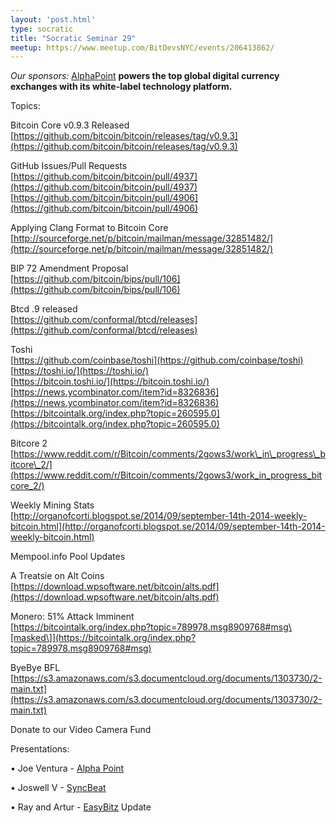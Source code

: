 ```yaml
---
layout: 'post.html'
type: socratic
title: "Socratic Seminar 29"
meetup: https://www.meetup.com/BitDevsNYC/events/206413862/
---
```


_Our sponsors:_ [AlphaPoint](http://alphapoint.com) **powers the top global digital currency exchanges with its white-label technology platform.**

Topics:

Bitcoin Core v0.9.3 Released  
[](https://github.com/bitcoin/bitcoin/releases/tag/v0.9.3)[https://github.com/bitcoin/bitcoin/releases/tag/v0.9.3](https://github.com/bitcoin/bitcoin/releases/tag/v0.9.3)

GitHub Issues/Pull Requests  
[](https://github.com/bitcoin/bitcoin/pull/4937)[https://github.com/bitcoin/bitcoin/pull/4937](https://github.com/bitcoin/bitcoin/pull/4937)  
[](https://github.com/bitcoin/bitcoin/pull/4906)[https://github.com/bitcoin/bitcoin/pull/4906](https://github.com/bitcoin/bitcoin/pull/4906)

Applying Clang Format to Bitcoin Core  
[](http://sourceforge.net/p/bitcoin/mailman/message/32851482/)[http://sourceforge.net/p/bitcoin/mailman/message/32851482/](http://sourceforge.net/p/bitcoin/mailman/message/32851482/)

BIP 72 Amendment Proposal  
[](https://github.com/bitcoin/bips/pull/106)[https://github.com/bitcoin/bips/pull/106](https://github.com/bitcoin/bips/pull/106)

Btcd .9 released  
[](https://github.com/conformal/btcd/releases)[https://github.com/conformal/btcd/releases](https://github.com/conformal/btcd/releases)

Toshi  
[](https://github.com/coinbase/toshi)[https://github.com/coinbase/toshi](https://github.com/coinbase/toshi)  
[](https://toshi.io/)[https://toshi.io/](https://toshi.io/)  
[](https://bitcoin.toshi.io/)[https://bitcoin.toshi.io/](https://bitcoin.toshi.io/)  
[](https://news.ycombinator.com/item?id=8326836)[https://news.ycombinator.com/item?id=8326836](https://news.ycombinator.com/item?id=8326836)  
[](https://bitcointalk.org/index.php?topic=260595.0)[https://bitcointalk.org/index.php?topic=260595.0](https://bitcointalk.org/index.php?topic=260595.0)

Bitcore 2  
[](https://www.reddit.com/r/Bitcoin/comments/2gows3/work_in_progress_bitcore_2/)[https://www.reddit.com/r/Bitcoin/comments/2gows3/work\_in\_progress\_bitcore\_2/](https://www.reddit.com/r/Bitcoin/comments/2gows3/work_in_progress_bitcore_2/)

Weekly Mining Stats  
[](http://organofcorti.blogspot.se/2014/09/september-14th-2014-weekly-bitcoin.html)[http://organofcorti.blogspot.se/2014/09/september-14th-2014-weekly-bitcoin.html](http://organofcorti.blogspot.se/2014/09/september-14th-2014-weekly-bitcoin.html)

Mempool.info Pool Updates

A Treatsie on Alt Coins  
[](https://download.wpsoftware.net/bitcoin/alts.pdf)[https://download.wpsoftware.net/bitcoin/alts.pdf](https://download.wpsoftware.net/bitcoin/alts.pdf)

Monero: 51% Attack Imminent    
[](https://bitcointalk.org/index.php?topic=789978.msg8909768#msg)[https://bitcointalk.org/index.php?topic=789978.msg8909768#msg\[masked\]](https://bitcointalk.org/index.php?topic=789978.msg8909768#msg)

ByeBye BFL  
[](https://s3.amazonaws.com/s3.documentcloud.org/documents/1303730/2-main.txt)[https://s3.amazonaws.com/s3.documentcloud.org/documents/1303730/2-main.txt](https://s3.amazonaws.com/s3.documentcloud.org/documents/1303730/2-main.txt)

<a>Donate to our Video Camera Fund</a>

Presentations:

• Joe Ventura - [Alpha Point](https://alphapoint.com/)

• Joswell V - [SyncBeat](http://syncbeat.com/)

• Ray and Artur - [EasyBitz](https://easybitz.com/) Update
